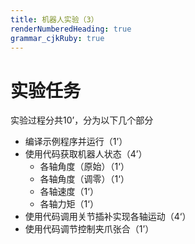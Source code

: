 ```yaml
---
title: 机器人实验（3）
renderNumberedHeading: true
grammar_cjkRuby: true
---
```


# 实验任务
实验过程分共10’，分为以下几个部分
- 编译示例程序并运行（1’）
- 使用代码获取机器人状态（4’）
	- 各轴角度（原始）（1‘）
	- 各轴角度（调零）（1‘）
	- 各轴速度（1‘）
	- 各轴力矩（1‘）
- 使用代码调用关节插补实现各轴运动（4‘）
- 使用代码调节控制夹爪张合（1’）